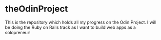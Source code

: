 # theOdinProject
This is the repository which holds all my progress on the Odin Project. I will be doing the Ruby on Rails track as I want to build web apps as a solopreneur!
